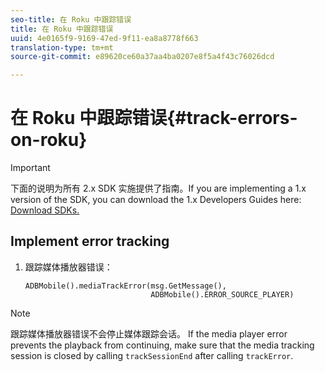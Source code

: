 ```yaml
---
seo-title: 在 Roku 中跟踪错误
title: 在 Roku 中跟踪错误
uuid: 4e0165f9-9169-47ed-9f11-ea8a8778f663
translation-type: tm+mt
source-git-commit: e89620ce60a37aa4ba0207e8f5a4f43c76026dcd

---
```



# 在 Roku 中跟踪错误{#track-errors-on-roku}

>[!IMPORTANT]
>
>下面的说明为所有 2.x SDK 实施提供了指南。If you are implementing a 1.x version of the SDK, you can download the 1.x Developers Guides here: [Download SDKs.](/help/sdk-implement/download-sdks.md)

## Implement error tracking

1. 跟踪媒体播放器错误：

   ```
   ADBMobile().mediaTrackError(msg.GetMessage(), 
                               ADBMobile().ERROR_SOURCE_PLAYER)
   ```

>[!NOTE]
>
>跟踪媒体播放器错误不会停止媒体跟踪会话。 If the media player error prevents the playback from continuing, make sure that the media tracking session is closed by calling `trackSessionEnd` after calling `trackError`.

